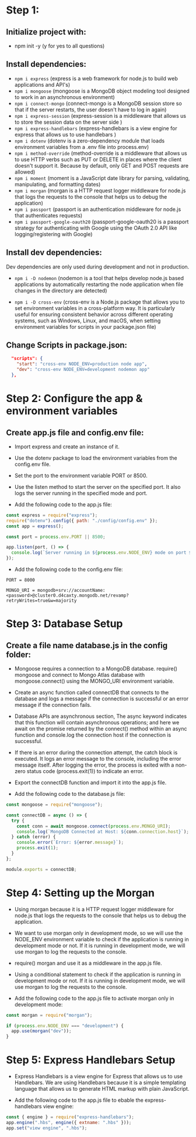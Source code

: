 # Step 1:

## Initialize project with:

- npm init -y (y for yes to all questions)

## Install dependencies:

- `npm i express` (express is a web framework for node.js to build web applications and API's)
- `npm i mongoose` (mongoose is a MongoDB object modeling tool designed to work in an asynchronous environment)
- `npm i connect-mongo` (connect-mongo is a MongoDB session store so that if the server restarts, the user doesn't have to log in again)
- `npm i express-session` (express-session is a middleware that allows us to store the session data on the server side )
- `npm i express-handlebars` (express-handlebars is a view engine for express that allows us to use handlebars )
- `npm i dotenv` (dotenv is a zero-dependency module that loads environment variables from a .env file into process.env)
- `npm i method-override` (method-override is a middleware that allows us to use HTTP verbs such as PUT or DELETE in places where the client doesn't support it. Because by default, only GET and POST requests are allowed)
- `npm i moment` (moment is a JavaScript date library for parsing, validating, manipulating, and formatting dates)
- `npm i morgan` (morgan is a HTTP request logger middleware for node.js that logs the requests to the console that helps us to debug the application)
- `npm i passport` (passport is an authentication middleware for node.js that authenticates requests)
- `npm i passport-google-oauth20` (passport-google-oauth20 is a passport strategy for authenticating with Google using the OAuth 2.0 API like logging/registering with Google)

## Install dev dependencies:

Dev dependencies are only used during development and not in production.

- `npm i -D nodemon` (nodemon is a tool that helps develop node.js based applications by automatically restarting the node application when file changes in the directory are detected)

- `npm i -D cross-env` (cross-env is a Node.js package that allows you to set environment variables in a cross-platform way. It is particularly useful for ensuring consistent behavior across different operating systems, such as Windows, Linux, and macOS, when setting environment variables for scripts in your package.json file)

## Change Scripts in package.json:

```json
  "scripts": {
    "start": "cross-env NODE_ENV=production node app",
    "dev": "cross-env NODE_ENV=development nodemon app"
  },
```

# Step 2: Configure the app & environment variables

## Create app.js file and config.env file:

- Import express and create an instance of it.
- Use the dotenv package to load the environment variables from the config.env file.
- Set the port to the environment variable PORT or 8500.
- Use the listen method to start the server on the specified port. It also logs the server running in the specified mode and port.

- Add the following code to the app.js file:

```js
const express = require("express");
require("dotenv").config({ path: "./config/config.env" });
const app = express();

const port = process.env.PORT || 8500;

app.listen(port, () => {
  console.log(`Server running in ${process.env.NODE_ENV} mode on port ${port}`);
});
```

- Add the following code to the config.env file:

```env
PORT = 8000

MONGO_URI = mongodb+srv://accountName:<password>@cluster0.d4caxty.mongodb.net/revamp?retryWrites=true&w=majority
```

# Step 3: Database Setup

## Create a file name database.js in the config folder:

- Mongoose requires a connection to a MongoDB database. require() mongoose and connect to Mongo Atlas database with mongoose.connect() using the MONGO_URI environment variable.
- Create an async function called connectDB that connects to the database and logs a message if the connection is successful or an error message if the connection fails.
- Database APIs are asynchronous section, The async keyword indicates that this function will contain asynchronous operations; and here we await on the promise returned by the connect() method within an async function and console.log the connection host if the connection is successful.
- If there is an error during the connection attempt, the catch block is executed. It logs an error message to the console, including the error message itself. After logging the error, the process is exited with a non-zero status code (process.exit(1)) to indicate an error.
- Export the connectDB function and import it into the app.js file.

- Add the following code to the database.js file:

```js
const mongoose = require("mongoose");

const connectDB = async () => {
  try {
    const conn = await mongoose.connect(process.env.MONGO_URI);
    console.log(`MongoDB Connected at Host: ${conn.connection.host}`);
  } catch (error) {
    console.error(`Error: ${error.message}`);
    process.exit(1);
  }
};

module.exports = connectDB;
```

# Step 4: Setting up the Morgan

- Using morgan because it is a HTTP request logger middleware for node.js that logs the requests to the console that helps us to debug the application.

- We want to use morgan only in development mode, so we will use the NODE_ENV environment variable to check if the application is running in development mode or not. If it is running in development mode, we will use morgan to log the requests to the console.

- require() morgan and use it as a middleware in the app.js file.
- Using a conditional statement to check if the application is running in development mode or not. If it is running in development mode, we will use morgan to log the requests to the console.

- Add the following code to the app.js file to activate morgan only in development mode:

```js
const morgan = require("morgan");

if (process.env.NODE_ENV === "development") {
  app.use(morgan("dev"));
}
```

# Step 5: Express Handlebars Setup

- Express Handlebars is a view engine for Express that allows us to use Handlebars. We are using Handlebars because it is a simple templating language that allows us to generate HTML markup with plain JavaScript.

- Add the following code to the app.js file to ebable the express-handlebars view engine:

```js
const { engine } = require("express-handlebars");
app.engine(".hbs", engine({ extname: ".hbs" }));
app.set("view engine", ".hbs");
```
